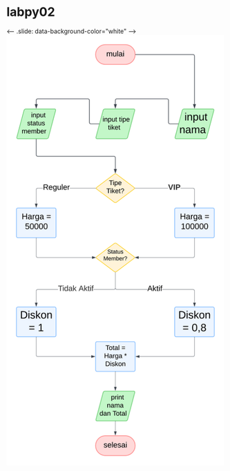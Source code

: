 # labpy02

<-- .slide: data-background-color="white" -->
![Flowchart untuk menentukan harga tiket bioskop](gambar/lowbiso.png)
